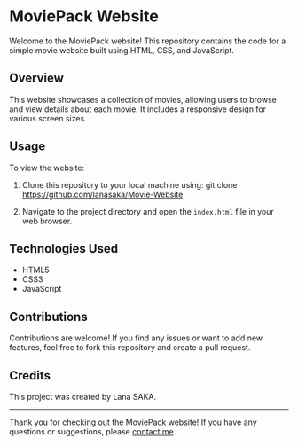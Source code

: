 # MoviePack Website

Welcome to the MoviePack website! This repository contains the code for a simple movie website built using HTML, CSS, and JavaScript.

## Overview

This website showcases a collection of movies, allowing users to browse and view details about each movie. It includes a responsive design for various screen sizes.

## Usage

To view the website:
1. Clone this repository to your local machine using:
   git clone https://github.com/lanasaka/Movie-Website

2. Navigate to the project directory and open the `index.html` file in your web browser.

## Technologies Used

- HTML5
- CSS3
- JavaScript

## Contributions

Contributions are welcome! If you find any issues or want to add new features, feel free to fork this repository and create a pull request.

## Credits

This project was created by Lana SAKA.

---

Thank you for checking out the MoviePack website! If you have any questions or suggestions, please [contact me](mailto:sakalana0gmail.com.com).
